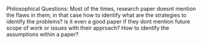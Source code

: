 
Philosophical Questions:
Most of the times, research paper doesnt mention the flaws in them; in that case how to identify what are the strategies to identify the problems? 
is it even a good paper if they dont mention future scope of work or issues with their approach? 
How to identify the assumptions within a paper? 





